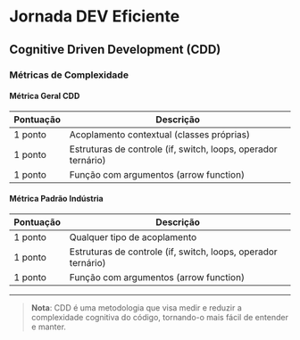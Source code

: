 # Jornada DEV Eficiente

## Cognitive Driven Development (CDD)

### Métricas de Complexidade

#### Métrica Geral CDD
| Pontuação | Descrição |
|-----------|-----------|
| 1 ponto   | Acoplamento contextual (classes próprias) |
| 1 ponto   | Estruturas de controle (if, switch, loops, operador ternário) |
| 1 ponto   | Função com argumentos (arrow function) |

#### Métrica Padrão Indústria
| Pontuação | Descrição |
|-----------|-----------|
| 1 ponto   | Qualquer tipo de acoplamento |
| 1 ponto   | Estruturas de controle (if, switch, loops, operador ternário) |
| 1 ponto   | Função com argumentos (arrow function) |

---
> **Nota**: CDD é uma metodologia que visa medir e reduzir a complexidade cognitiva do código, tornando-o mais fácil de entender e manter.